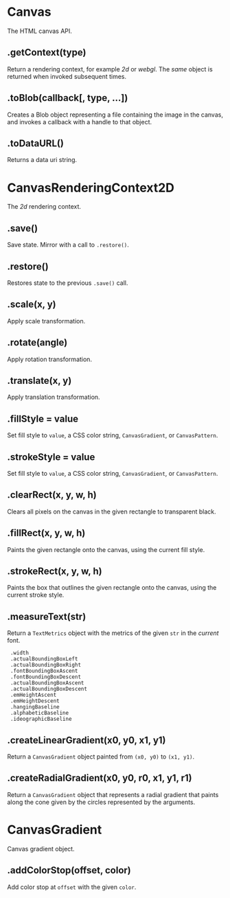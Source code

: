 
# Canvas

  The HTML canvas API.

## .getContext(type)

  Return a rendering context, for example _2d_ or _webgl_.
  The _same_ object is returned when invoked subsequent times.

## .toBlob(callback[, type, ...])

  Creates a Blob object representing a file containing the
  image in the canvas, and invokes a callback with a handle
  to that object.

## .toDataURL()

  Returns a data uri string.

# CanvasRenderingContext2D

  The _2d_ rendering context.

## .save()

  Save state. Mirror with a call to `.restore()`.

## .restore()

  Restores state to the previous `.save()` call.

## .scale(x, y)

  Apply scale transformation.

## .rotate(angle)

  Apply rotation transformation.

## .translate(x, y)

  Apply translation transformation.

## .fillStyle = value

  Set fill style to `value`, a CSS color string,
  `CanvasGradient`, or `CanvasPattern`.

## .strokeStyle = value

  Set fill style to `value`, a CSS color string,
  `CanvasGradient`, or `CanvasPattern`.

## .clearRect(x, y, w, h)

  Clears all pixels on the canvas in the given
  rectangle to transparent black.

## .fillRect(x, y, w, h)

  Paints the given rectangle onto the canvas,
  using the current fill style.

## .strokeRect(x, y, w, h)

  Paints the box that outlines the given rectangle onto the canvas,
  using the current stroke style.

## .measureText(str)

  Return a `TextMetrics` object with the metrics of the given `str`
  in the _current_ font.

     .width
     .actualBoundingBoxLeft
     .actualBoundingBoxRight
     .fontBoundingBoxAscent
     .fontBoundingBoxDescent
     .actualBoundingBoxAscent
     .actualBoundingBoxDescent
     .emHeightAscent
     .emHeightDescent
     .hangingBaseline
     .alphabeticBaseline
     .ideographicBaseline

## .createLinearGradient(x0, y0, x1, y1)

  Return a `CanvasGradient` object painted from `(x0, y0)` to `(x1, y1)`.

## .createRadialGradient(x0, y0, r0, x1, y1, r1)

  Return a `CanvasGradient` object that represents a radial gradient that paints along
  the cone given by the circles represented by the arguments.

# CanvasGradient

  Canvas gradient object.

## .addColorStop(offset, color)

  Add color stop at `offset` with the given `color`.

